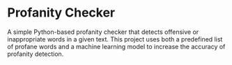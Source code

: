 # Profanity Checker

A simple Python-based profanity checker that detects offensive or inappropriate words in a given text. This project uses both a predefined list of profane words and a machine learning model to increase the accuracy of profanity detection.
